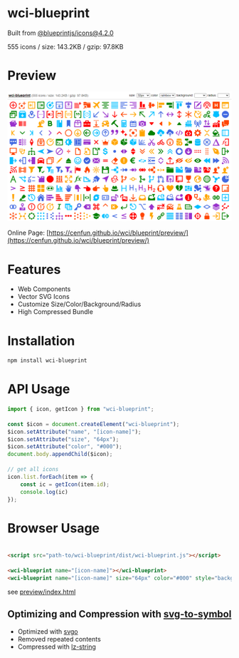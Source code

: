 # wci-blueprint
Built from [@blueprintjs/icons@4.2.0](https://github.com/palantir/blueprint)  

555 icons / size: 143.2KB / gzip: 97.8KB  



# Preview
![screenshot](preview/screenshot.png)

Online Page: [https://cenfun.github.io/wci/blueprint/preview/](https://cenfun.github.io/wci/blueprint/preview/)

# Features
* Web Components
* Vector SVG Icons 
* Customize Size/Color/Background/Radius
* High Compressed Bundle
# Installation
```sh
npm install wci-blueprint
```
# API Usage
```js
import { icon, getIcon } from "wci-blueprint";

const $icon = document.createElement("wci-blueprint");
$icon.setAttribute("name", "[icon-name]");
$icon.setAttribute("size", "64px");
$icon.setAttribute("color", "#000");
document.body.appendChild($icon);

// get all icons
icon.list.forEach(item => {
    const ic = getIcon(item.id);
    console.log(ic)
});
```
# Browser Usage
```html

<script src="path-to/wci-blueprint/dist/wci-blueprint.js"></script>

<wci-blueprint name="[icon-name]"></wci-blueprint>
<wci-blueprint name="[icon-name]" size="64px" color="#000" style="background:#f5f5f5;"></wci-blueprint>
```
see [preview/index.html](preview/index.html)

## Optimizing and Compression with [svg-to-symbol](https://github.com/cenfun/svg-to-symbol)
* Optimized with [svgo](https://github.com/svg/svgo)
* Removed repeated contents
* Compressed with [lz-string](https://github.com/pieroxy/lz-string)